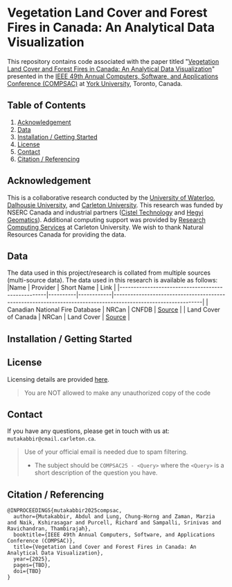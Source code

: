 # Vegetation Land Cover and Forest Fires in Canada: An Analytical Data Visualization

This repository contains code associated with the paper titled "[Vegetation Land Cover and Forest Fires in Canada: An Analytical Data Visualization]()" presented in the [IEEE 49th Annual Computers, Software, and Applications Conference (COMPSAC)](https://ieeecompsac.computer.org/2025/) at [York University](https://www.yorku.ca/), Toronto, Canada.

## Table of Contents
1. [Acknowledgement](#acknowledgement)  
2. [Data](#license)
3. [Installation / Getting Started](#installation--getting-started)
4. [License](#license)
5. [Contact](#contact)
6. [Citation / Referencing](#citation--referencing)

## Acknowledgement
This is a collaborative research conducted by the [University of Waterloo](https://uwaterloo.ca/), [Dalhousie University](https://www.dal.ca/), and [Carleton University](https://carleton.ca/).
This research was funded by NSERC Canada and industrial partners ([Cistel Technology](https://cistel.com/) and [Hegyi Geomatics](https://hegyigeomatics.com/)).
Additional computing support was provided by [Research Computing Services](https://carleton.ca/rcs/) at Carleton University.
We wish to thank Natural Resources Canada for providing the data.

## Data
The data used in this project/research is collated from multiple sources (multi-source data).
The data used in this research is available as follows:
|Name                                               | Provider | Short Name | Link                                                                                                         |
|---------------------------------------------------|----------|------------|--------------------------------------------------------------------------------------------------------------|
| Canadian National Fire Database                   | NRCan    | CNFDB      | [Source](http://cwfis.cfs.nrcan.gc.ca/datamart)                                                              |
| Land Cover of Canada                              | NRCan    | Land Cover | [Source](https://open.canada.ca/data/en/dataset/11990a35-912e-4002-b197-d57dd88836d7)                        |


## Installation / Getting Started


## License
Licensing details are provided [here](LICENSE).
> You are NOT allowed to make any unauthorized copy of the code


## Contact
If you have any questions, please get in touch with us at: `mutakabbir@cmail.carleton.ca`.
> Use of your official email is needed due to spam filtering.
> * The subject should be `COMPSAC25 - <Query>` where the `<Query>` is a short description of the question you have.

## Citation / Referencing
```
@INPROCEEDINGS{mutakabbir2025compsac,
  author={Mutakabbir, Abdul and Lung, Chung-Horng and Zaman, Marzia and Naik, Kshirasagar and Purcell, Richard and Sampalli, Srinivas and Ravichandran, Thambirajah},
  booktitle={IEEE 49th Annual Computers, Software, and Applications Conference (COMPSAC)}, 
  title={Vegetation Land Cover and Forest Fires in Canada: An Analytical Data Visualization}, 
  year={2025},
  pages={TBD},
  doi={TBD}
}
```
